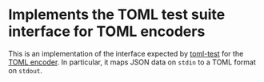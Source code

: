 # Implements the TOML test suite interface for TOML encoders

This is an implementation of the interface expected by
[toml-test](https://github.com/skerkour/libs/toml-test) for the
[TOML encoder](https://github.com/skerkour/libs/toml).
In particular, it maps JSON data on `stdin` to a TOML format on `stdout`.
